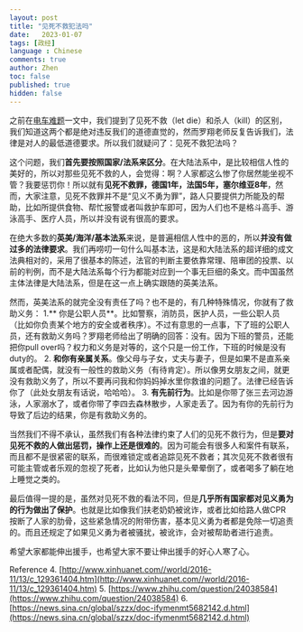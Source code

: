 ```yaml
---
layout: post
title: "见死不救犯法吗"
date:   2023-01-07
tags: [政经]
language : Chinese
comments: true
author: Zhen
toc: false
published: true
hidden: false
---
```

之前在[电车难题](/电车难题)一文中，我们提到了见死不救（let die）和杀人（kill）的区别，我们知道这两个都是绝对违反我们的道德直觉的，然而罗翔老师反复告诉我们，法律是对人的最低道德要求。所以我们就疑问了：见死不救犯法吗？

这个问题，我们**首先要按照国家/法系来区分**。在大陆法系中，是比较相信人性的美好的，所以对那些见死不救的人，会觉得：啊？人家都这么惨了你居然能坐视不管？我要惩罚你！所以就有**见死不救罪，德国1年，法国5年，塞尔维亚8年**，然而，大家注意，见死不救罪并不是“见义不勇为罪”，路人只要提供力所能及的帮助，比如所提供食物、帮忙报警或者叫救护车即可，因为人们也不是格斗高手、游泳高手、医疗人员，所以并没有说有很高的要求。

在绝大多数的**英美/海洋/基本法系**来说，是普遍相信人性中的恶的，所以**并没有做过多的法律要求**。我们再唠叨一句什么叫基本法，这是和大陆法系的超详细的成文法典相对的，采用了很基本的陈述，法官的判断主要依靠常理、陪审团的投票、以前的判例，而不是大陆法系每个行为都能对应到一个事无巨细的条文。而中国虽然主体法律是大陆法系，但是在这一点上确实跟随的英美法系。

然而，英美法系的就完全没有责任了吗？也不是的，有几种特殊情况，你就有了救助义务：
1.** 你是公职人员**。比如警察，消防员，医护人员，一些公职人员（比如你负责某个地方的安全或者秩序）。不过有意思的一点事，下了班的公职人员，还有救助义务吗？罗翔老师给出了明确的回答：没有。因为下班的警员，还能把你pull over吗？权力和义务是对等的，这个只是一份工作，下班的时候是没有duty的。
2. **和你有亲属关系**。像父母与子女，丈夫与妻子，但是如果不是直系亲属或者配偶，就没有一般性的救助义务（有待肯定）。所以像男女朋友之间，就更没有救助义务了，所以不要再问我和你妈妈掉水里你救谁的问题了。法律已经告诉你了（此处女朋友有话说，哈哈哈）。 
3. **有先前行为**。比如是你带了张三去河边游泳，人家溺水了，或者你带了李四去森林散步，人家走丢了。因为有你的先前行为导致了后边的结果，你是有救助义务的。

当然我们不得不承认，虽然我们有各种法律约束了人们的见死不救行为，但是**要对见死不救的人做出惩罚，操作上还是很难的**。因为可能会有很多人和案件有联系，而且都不是很紧密的联系，而很难锁定或者追踪见死不救者；其次见死不救者很有可能主管或者乐观的忽视了死者，比如认为他只是头晕晕倒了，或者喝多了躺在地上睡觉之类的。

最后值得一提的是，虽然对见死不救的看法不同，但是**几乎所有国家都对见义勇为的行为做出了保护**。也就是比如像我们扶老奶奶被讹诈，或者比如给路人做CPR按断了人家的肋骨，这些紧急情况的附带伤害，基本见义勇为者都是免除一切追责的。而且还规定了如果见义勇为者被骚扰，被讹诈，会对被帮助者进行追责。

希望大家都能伸出援手，也希望大家不要让伸出援手的好心人寒了心。
 

Reference
4. [http://www.xinhuanet.com//world/2016-11/13/c_129361404.htm](http://www.xinhuanet.com//world/2016-11/13/c_129361404.htm)
5. [https://www.zhihu.com/question/24038584](https://www.zhihu.com/question/24038584)
6. [https://news.sina.cn/global/szzx/doc-ifymenmt5682142.d.html](https://news.sina.cn/global/szzx/doc-ifymenmt5682142.d.html)
<!--stackedit_data:
eyJoaXN0b3J5IjpbLTExODA3MDI5MTQsLTEzNTQ0MTAyNDIsLT
g4MTk2NzU5OSwxMDAxOTIzNzA4XX0=
-->
